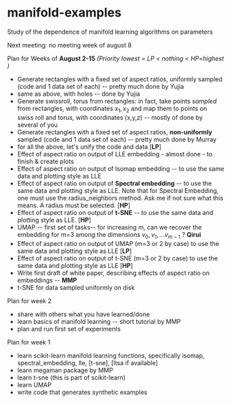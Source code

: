# manifold-examples
Study of the dependence of  manifold learning algorithms on parameters 

Next meeting: no meeting week of august 8

Plan for Weeks of **August 2-15** _(Priority lowest = LP < nothing < HP=highest )_
* Generate rectangles with a fixed set of aspect ratios, uniformly sampled (code and 1 data set of each) -- pretty much done by Yujia
* same as above, with holes -- done by Yujia
* Generate swissroll, torus from rectangles: in fact, take points *sampled* from rectangles, with coordinates $x_1,x_2$ and map them to points on swiss roll and torus, with coordinates (x,y,z)  -- mostly of done by several of you
* Generate rectangles with a fixed set of aspect ratios, **non-uniformly** sampled (code and 1 data set of each) -- pretty much done by Murray
* for all the above, let's unify the code and  data [**LP**]
* Effect of aspect ratio on output of LLE embedding - almost done - to finish & create plots
* Effect of aspect ratio on output of Isomap embedding -- to use the same data and plotting style as LLE 
* Effect of aspect ratio on output of **Spectral embedding** -- to use the same data and plotting style as LLE. Note that for Spectral Embedding, one must use the radius_neighbors method. Ask me if not sure what this means. A radius must be selected. [**HP**]
* Effect of aspect ratio on output of **t-SNE** -- to use the same data and plotting style as LLE. [**HP**]
* UMAP -- first set of tasks-- for increasing m, can we recover the embedding for m=3 among the dimensions $v_0, v_1, ... v_{m-1}$ ? **Qirui**
* Effect of aspect ratio on output of UMAP (m=3 or 2 by case) to use the same data and plotting style as LLE [**LP**]
* Effect of aspect ratio on output of t-SNE (m=3 or 2 by case) to use the same data and plotting style as LLE [**HP**]
* Write first draft of white paper, describing effects of aspect ratio on embeddings -- **MMP**
* t-SNE for data sampled uniformly on disk 


Plan for week 2
* share with others what you have learned/done
* learn basics of manifold learning -- short tutorial by MMP
* plan and run first set of experiments 

Plan for week 1
* learn scikit-learn manifold learning functions, specifically isomap, spectral_embedding, lle, [t-sne], [ltsa if available]
* learn megaman package by MMP
* learn t-sne (this is part of scikit-learn)
* learn UMAP
* write code that generates synthetic examples

